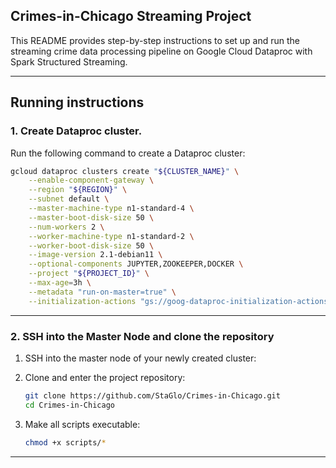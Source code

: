 ## Crimes-in-Chicago Streaming Project

This README provides step-by-step instructions to set up and run the streaming crime data processing pipeline on Google Cloud Dataproc with Spark Structured Streaming.

---

## Running instructions
### 1. Create Dataproc cluster.
Run the following command to create a Dataproc cluster:

```bash
gcloud dataproc clusters create "${CLUSTER_NAME}" \
    --enable-component-gateway \
    --region "${REGION}" \
    --subnet default \
    --master-machine-type n1-standard-4 \
    --master-boot-disk-size 50 \
    --num-workers 2 \
    --worker-machine-type n1-standard-2 \
    --worker-boot-disk-size 50 \
    --image-version 2.1-debian11 \
    --optional-components JUPYTER,ZOOKEEPER,DOCKER \
    --project "${PROJECT_ID}" \
    --max-age=3h \
    --metadata "run-on-master=true" \
    --initialization-actions "gs://goog-dataproc-initialization-actions-${REGION}/kafka/kafka.sh"
```

---

### 2. SSH into the Master Node and clone the repository

1. SSH into the master node of your newly created cluster:
2. Clone and enter the project repository:

   ```bash
   git clone https://github.com/StaGlo/Crimes-in-Chicago.git
   cd Crimes-in-Chicago
   ```
3. Make all scripts executable:

   ```bash
   chmod +x scripts/*
   ```

---